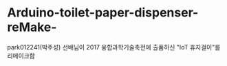 # Arduino-toilet-paper-dispenser-reMake-
park012241(박주성) 선배님이 2017 융합과학기술축전에 출품하신 "IoT 휴지걸이"를 리메이크함
